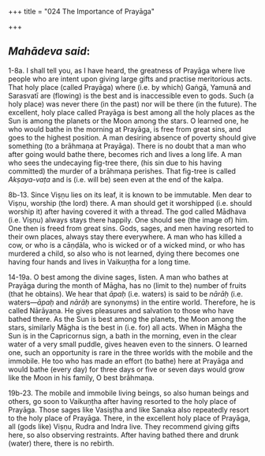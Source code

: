 +++
title = "024 The Importance of Prayāga"

+++
 

## *Mahādeva said*:

1-8a. I shall tell you, as I have heard, the greatness of Prayāga where live people who are intent upon giving large gifts and practise meritorious acts. That holy place (called Prayāga) where (i.e. by which) Gaṅgā, Yamunā and Sarasvatī are (flowing) is the best and is inaccessible even to gods. Such (a holy place) was never there (in the past) nor will be there (in the future). The excellent, holy place called Prayāga is best among all the holy places as the Sun is among the planets or the Moon among the stars. O learned one, he who would bathe in the morning at Prayāga, is free from great sins, and goes to the highest position. A man desiring absence of poverty should give something (to a brāhmaṇa at Prayāga). There is no doubt that a man who after going would bathe there, becomes rich and lives a long life. A man who sees the undecaying fig-tree there, (his sin due to his having committed) the murder of a brāhmaṇa perishes. That fig-tree is called *Akṣaya-vaṭa* and is (i.e. will be) seen even at the end of the kalpa.

8b-13. Since Viṣṇu lies on its leaf, it is known to be immutable. Men dear to Viṣṇu, worship (the lord) there. A man should get it worshipped (i.e. should worship it) after having covered it with a thread. The god called Mādhava (i.e. Viṣṇu) always stays there happily. One should see (the image of) him. One then is freed from great sins. Gods, sages, and men having resorted to their own places, always stay there everywhere. A man who has killed a cow, or who is a cāṇḍāla, who is wicked or of a wicked mind, or who has murdered a child, so also who is not learned, dying there becomes one having four hands and lives in Vaikuṇṭha for a long time.

14-19a. O best among the divine sages, listen. A man who bathes at Prayāga during the month of Māgha, has no (limit to the) number of fruits (that he obtains). We hear that *āpaḥ* (i.e. waters) is said to be *nārāḥ* (i.e. waters—*āpaḥ* and *nārāḥ* are synonyms) in the entire world. Therefore, he is called Nārāyaṇa. He gives pleasures and salvation to those who have bathed there. As the Sun is best among the planets, the Moon among the stars, similarly Māgha is the best in (i.e. for) all acts. When in Māgha the Sun is in the Capricornus sign, a bath in the morning, even in the clear water of a very small puddle, gives heaven even to the sinners. O learned one, such an opportunity is rare in the three worlds with the mobile and the immobile. He too who has made an effort (to bathe) here at Prayāga and would bathe (every day) for three days or five or seven days would grow like the Moon in his family, O best brāhmaṇa.

19b-23. The mobile and immobile living beings, so also human beings and others, go soon to Vaikuṇṭha after having resorted to the holy place of Prayāga. Those sages like Vasiṣṭha and like Sanaka also repeatedly resort to the holy place of Prayāga. There, in the excellent holy place of Prayāga, all (gods like) Viṣṇu, Rudra and Indra live. They recommend giving gifts here, so also observing restraints. After having bathed there and drunk (water) there, there is no rebirth.


